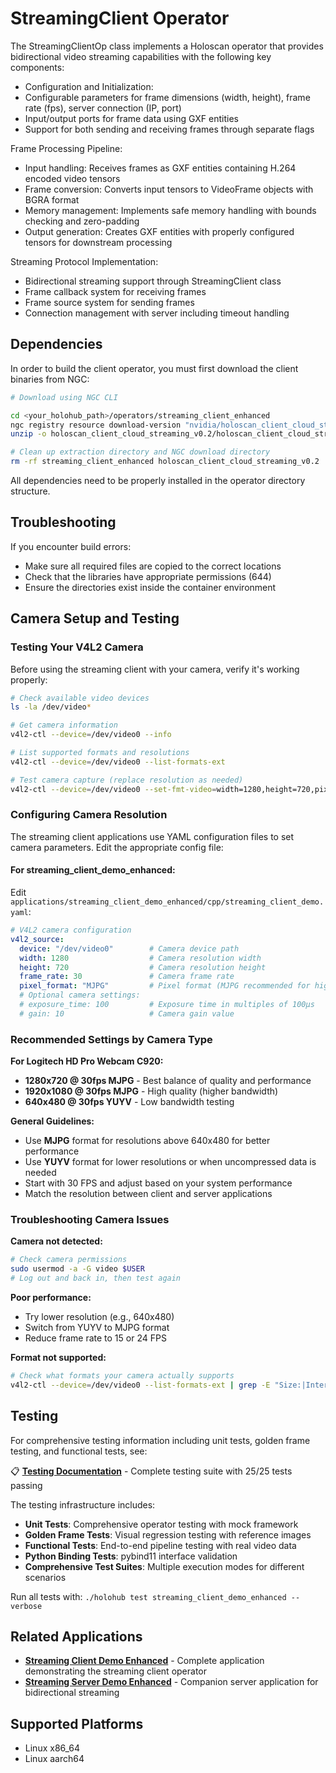 # StreamingClient Operator

The StreamingClientOp class implements a Holoscan operator that provides bidirectional video streaming capabilities with the following key components:

- Configuration and Initialization:
- Configurable parameters for frame dimensions (width, height), frame rate (fps), server connection (IP, port)
- Input/output ports for frame data using GXF entities
- Support for both sending and receiving frames through separate flags

Frame Processing Pipeline:
- Input handling: Receives frames as GXF entities containing H.264 encoded video tensors
- Frame conversion: Converts input tensors to VideoFrame objects with BGRA format
- Memory management: Implements safe memory handling with bounds checking and zero-padding
- Output generation: Creates GXF entities with properly configured tensors for downstream processing

Streaming Protocol Implementation:
- Bidirectional streaming support through StreamingClient class
- Frame callback system for receiving frames
- Frame source system for sending frames
- Connection management with server including timeout handling


## Dependencies

In order to build the client operator, you must first download the client binaries from NGC:

```bash
# Download using NGC CLI

cd <your_holohub_path>/operators/streaming_client_enhanced
ngc registry resource download-version "nvidia/holoscan_client_cloud_streaming:0.2"
unzip -o holoscan_client_cloud_streaming_v0.2/holoscan_client_cloud_streaming.zip -d holoscan_client_cloud_streaming

# Clean up extraction directory and NGC download directory
rm -rf streaming_client_enhanced holoscan_client_cloud_streaming_v0.2
```

All dependencies need to be properly installed in the operator directory structure.

## Troubleshooting

If you encounter build errors:
- Make sure all required files are copied to the correct locations
- Check that the libraries have appropriate permissions (644)
- Ensure the directories exist inside the container environment 

## Camera Setup and Testing

### Testing Your V4L2 Camera

Before using the streaming client with your camera, verify it's working properly:

```bash
# Check available video devices
ls -la /dev/video*

# Get camera information
v4l2-ctl --device=/dev/video0 --info

# List supported formats and resolutions
v4l2-ctl --device=/dev/video0 --list-formats-ext

# Test camera capture (replace resolution as needed)
v4l2-ctl --device=/dev/video0 --set-fmt-video=width=1280,height=720,pixelformat=MJPG --stream-mmap --stream-count=10
```

### Configuring Camera Resolution

The streaming client applications use YAML configuration files to set camera parameters. Edit the appropriate config file:

#### For streaming_client_demo_enhanced:
Edit `applications/streaming_client_demo_enhanced/cpp/streaming_client_demo.yaml`:

```yaml
# V4L2 camera configuration
v4l2_source:
  device: "/dev/video0"        # Camera device path
  width: 1280                  # Camera resolution width
  height: 720                  # Camera resolution height  
  frame_rate: 30               # Camera frame rate
  pixel_format: "MJPG"         # Pixel format (MJPG recommended for higher resolutions)
  # Optional camera settings:
  # exposure_time: 100         # Exposure time in multiples of 100μs
  # gain: 10                   # Camera gain value
```

### Recommended Settings by Camera Type

**For Logitech HD Pro Webcam C920:**
- **1280x720 @ 30fps MJPG** - Best balance of quality and performance
- **1920x1080 @ 30fps MJPG** - High quality (higher bandwidth)
- **640x480 @ 30fps YUYV** - Low bandwidth testing

**General Guidelines:**
- Use **MJPG** format for resolutions above 640x480 for better performance
- Use **YUYV** format for lower resolutions or when uncompressed data is needed
- Start with 30 FPS and adjust based on your system performance
- Match the resolution between client and server applications

### Troubleshooting Camera Issues

**Camera not detected:**
```bash
# Check camera permissions
sudo usermod -a -G video $USER
# Log out and back in, then test again
```

**Poor performance:**
- Try lower resolution (e.g., 640x480)
- Switch from YUYV to MJPG format
- Reduce frame rate to 15 or 24 FPS

**Format not supported:**
```bash
# Check what formats your camera actually supports
v4l2-ctl --device=/dev/video0 --list-formats-ext | grep -E "Size:|Interval:"
```

## Testing

For comprehensive testing information including unit tests, golden frame testing, and functional tests, see:

📋 **[Testing Documentation](testing/README.md)** - Complete testing suite with 25/25 tests passing

The testing infrastructure includes:
- **Unit Tests**: Comprehensive operator testing with mock framework
- **Golden Frame Tests**: Visual regression testing with reference images
- **Functional Tests**: End-to-end pipeline testing with real video data
- **Python Binding Tests**: pybind11 interface validation
- **Comprehensive Test Suites**: Multiple execution modes for different scenarios

Run all tests with: `./holohub test streaming_client_demo_enhanced --verbose`

## Related Applications

- **[Streaming Client Demo Enhanced](../../applications/streaming_client_demo_enhanced/README.md)** - Complete application demonstrating the streaming client operator
- **[Streaming Server Demo Enhanced](../../applications/streaming_server_demo_enhanced/README.md)** - Companion server application for bidirectional streaming

## Supported Platforms

- Linux x86_64
- Linux aarch64
